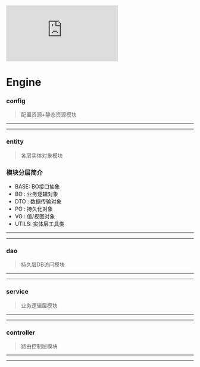 ![Engine-LOGO](http://www.uugai.com/logoa/blogo_img_sc.php "Engine")
# Engine


### config
>   配置资源+静态资源模块
---
---
### entity
>   各层实体对象模块

### 模块分层简介
-   BASE:   BO接口抽象
-   BO  :   业务逻辑对象
-   DTO :   数据传输对象
-   PO  :   持久化对象
-   VO  :   值/视图对象
-   UTILS:  实体层工具类
---
---
### dao
>   持久层DB访问模块
---
---
### service
>   业务逻辑层模块
---
---
### controller
>   路由控制层模块
---
---
